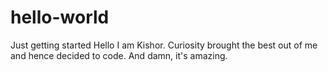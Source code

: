 # hello-world
Just getting started
Hello
I am Kishor. Curiosity brought the best out of me and hence decided to code. And damn, it's amazing.
